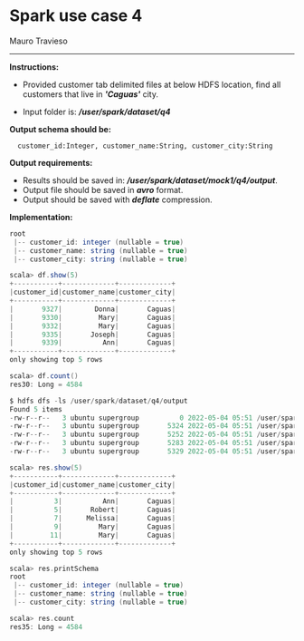 # Spark use case 4

Mauro Travieso

---

**Instructions:**

  * Provided customer tab delimited files at below HDFS location, find all customers that live in ***'Caguas'*** city.

  * Input folder is: ***/user/spark/dataset/q4***

**Output schema should be:**
```
  customer_id:Integer, customer_name:String, customer_city:String
```
**Output requirements:**

  * Results should be saved in: ***/user/spark/dataset/mock1/q4/output***.
  * Output file should be saved in ***avro*** format.
  * Output should be saved with ***deflate*** compression.

**Implementation:**

```scala
root
 |-- customer_id: integer (nullable = true)
 |-- customer_name: string (nullable = true)
 |-- customer_city: string (nullable = true)
```

```scala
scala> df.show(5)
+-----------+-------------+-------------+
|customer_id|customer_name|customer_city|
+-----------+-------------+-------------+
|       9327|        Donna|       Caguas|
|       9330|         Mary|       Caguas|
|       9332|         Mary|       Caguas|
|       9335|       Joseph|       Caguas|
|       9339|          Ann|       Caguas|
+-----------+-------------+-------------+
only showing top 5 rows
```

```scala
scala> df.count()
res30: Long = 4584
```

```scala
$ hdfs dfs -ls /user/spark/dataset/q4/output
Found 5 items
-rw-r--r--   3 ubuntu supergroup          0 2022-05-04 05:51 /user/spark/dataset/mock1/q4/output/_SUCCESS
-rw-r--r--   3 ubuntu supergroup       5324 2022-05-04 05:51 /user/spark/dataset/mock1/q4/output/part-00000-85505435-1cb6-4051-9298-7d67d1296726-c000.avro
-rw-r--r--   3 ubuntu supergroup       5252 2022-05-04 05:51 /user/spark/dataset/mock1/q4/output/part-00001-85505435-1cb6-4051-9298-7d67d1296726-c000.avro
-rw-r--r--   3 ubuntu supergroup       5283 2022-05-04 05:51 /user/spark/dataset/mock1/q4/output/part-00002-85505435-1cb6-4051-9298-7d67d1296726-c000.avro
-rw-r--r--   3 ubuntu supergroup       5329 2022-05-04 05:51 /user/spark/dataset/mock1/q4/output/part-00003-85505435-1cb6-4051-9298-7d67d1296726-c000.avro
```

```scala
scala> res.show(5)
+-----------+-------------+-------------+
|customer_id|customer_name|customer_city|
+-----------+-------------+-------------+
|          3|          Ann|       Caguas|
|          5|       Robert|       Caguas|
|          7|      Melissa|       Caguas|
|          9|         Mary|       Caguas|
|         11|         Mary|       Caguas|
+-----------+-------------+-------------+
only showing top 5 rows
```

```scala
scala> res.printSchema
root
 |-- customer_id: integer (nullable = true)
 |-- customer_name: string (nullable = true)
 |-- customer_city: string (nullable = true)
```

```scala
scala> res.count
res35: Long = 4584
```


